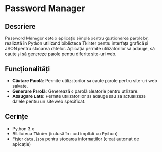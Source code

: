# Password Manager

## Descriere

Password Manager este o aplicație simplă pentru gestionarea parolelor, realizată în Python utilizând biblioteca Tkinter pentru interfața grafică și JSON pentru stocarea datelor. Aplicația permite utilizatorilor să adauge, să caute și să genereze parole pentru diferite site-uri web.

## Funcționalități

- **Căutare Parolă**: Permite utilizatorilor să caute parole pentru site-uri web salvate.
- **Generare Parolă**: Generează o parolă aleatorie pentru utilizare.
- **Adăugare Date**: Permite utilizatorilor să adauge sau să actualizeze datele pentru un site web specificat.

## Cerințe

- Python 3.x
- Biblioteca Tkinter (inclusă în mod implicit cu Python)
- Fișier `data.json` pentru stocarea informațiilor (creat automat de aplicație)
